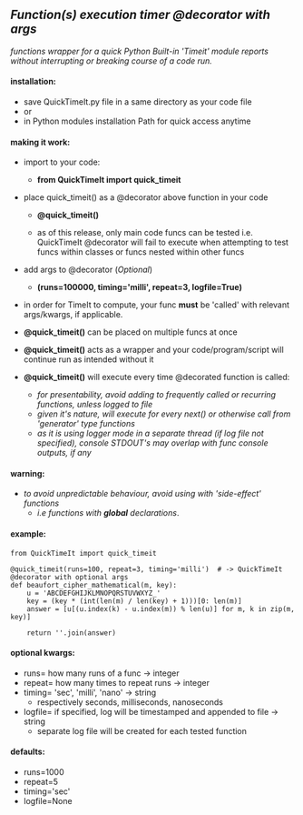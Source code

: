 ## _Function(s) execution timer @decorator with args_

*functions wrapper for a quick Python Built-in 'Timeit' module reports*
*without interrupting or breaking course of a code run.*

#### installation:
- save QuickTimeIt.py file in a same directory as your code file
- or
- in Python modules installation Path for quick access anytime

#### making it work:
- import to your code:
  - __from QuickTimeIt import quick_timeit__

- place quick_timeit() as a @decorator above function in your code
    - __@quick_timeit()__
   
    - as of this release, only main code funcs can be tested i.e. QuickTimeIt @decorator
    will fail to execute when attempting to test funcs within classes or funcs nested within other funcs

- add args to @decorator (_Optional_)
  - __(runs=100000, timing='milli', repeat=3, logfile=True)__

- in order for TimeIt to compute, your func **must** be 'called' with relevant args/kwargs, if applicable.

- __@quick_timeit()__ can be placed on multiple funcs at once

- __@quick_timeit()__ acts as a wrapper and your code/program/script will continue run as intended without it

- __@quick_timeit()__ will execute every time @decorated function is called:
	- _for presentability, avoid adding to frequently called or recurring functions, unless logged to file_
	- _given it's nature, will execute for every next() or otherwise call from 'generator' type functions_
	- _as it is using logger mode in a separate thread (if log file not specified),
	console STDOUT's may overlap with func console outputs, if any_

#### warning:
- _to avoid unpredictable behaviour, avoid using with 'side-effect' functions_
	- _i.e functions with **global** declarations_.
  
#### example:

	from QuickTimeIt import quick_timeit

	@quick_timeit(runs=100, repeat=3, timing='milli')  # -> QuickTimeIt @decorator with optional args
	def beaufort_cipher_mathematical(m, key):
		u = 'ABCDEFGHIJKLMNOPQRSTUVWXYZ_'
		key = (key * (int(len(m) / len(key) + 1)))[0: len(m)]
		answer = [u[(u.index(k) - u.index(m)) % len(u)] for m, k in zip(m, key)]
		
		return ''.join(answer)


#### optional kwargs:
- runs= how many runs of a func -> integer
- repeat= how many times to repeat runs -> integer
- timing= 'sec', 'milli', 'nano' -> string
  - respectively seconds, milliseconds, nanoseconds
- logfile= if specified, log will be timestamped and appended to file -> string
  - separate log file will be created for each tested function

 
#### defaults:
- runs=1000
- repeat=5
- timing='sec'
- logfile=None

